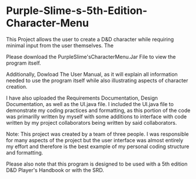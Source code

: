 # Purple-Slime-s-5th-Edition-Character-Menu
This Project allows the user to create a D&D character while requiring minimal input from the user themselves. The 

Please download the PurpleSlime'sCharacterMenu.Jar File to view the program itself.

Additionally, Dowload The User Manual, as it will explain all information needed to use the program itself while also illustrating aspects of character creation.

I have also uploaded the Requirements Documentation, Design Documentation, as well as the UI.java file. 
I included the UI.java file to demonstrate my coding practices and formatting, as this portion of the code was primarilly written by myself with some additions to interface
with code written by my project collaborators being written by said collaborators.

Note: This project was created by a team of three people. I was responsible for many aspects of the project but the user interface was almost entirely my effort and therefore is the best example of my personal coding structure and formatting. 

Please also note that this program is designed to be used with a 5th edition D&D Player's Handbook or with the SRD.
